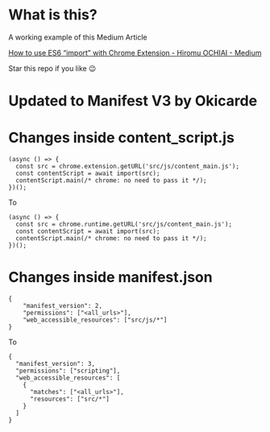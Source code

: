 # What is this?

A working example of this Medium Article

[How to use ES6 “import” with Chrome Extension - Hiromu OCHIAI - Medium](https://medium.com/@otiai10/how-to-use-es6-import-with-chrome-extension-bd5217b9c978)

Star this repo if you like 😉

# Updated to Manifest V3 by Okicarde

# Changes inside content_script.js

```
(async () => {
  const src = chrome.extension.getURL('src/js/content_main.js');
  const contentScript = await import(src);
  contentScript.main(/* chrome: no need to pass it */);
})();
```
To
```
(async () => {
  const src = chrome.runtime.getURL('src/js/content_main.js');
  const contentScript = await import(src);
  contentScript.main(/* chrome: no need to pass it */);
})();
```

# Changes inside manifest.json

```
{
    "manifest_version": 2,
    "permissions": ["<all_urls>"],
    "web_accessible_resources": ["src/js/*"]
}
```
To
```
{
  "manifest_version": 3,
  "permissions": ["scripting"],
  "web_accessible_resources": [
    {
      "matches": ["<all_urls>"],
      "resources": ["src/*"]
    }
  ]
}
```

